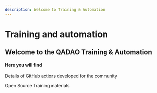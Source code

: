 ```yaml
---
description: Welcome to Training & Automation
---
```


# Training and automation

## Welcome to the QADAO Training & Automation&#x20;

#### Here you will find&#x20;

Details of GitHub actions developed for the community

Open Source Training materials
